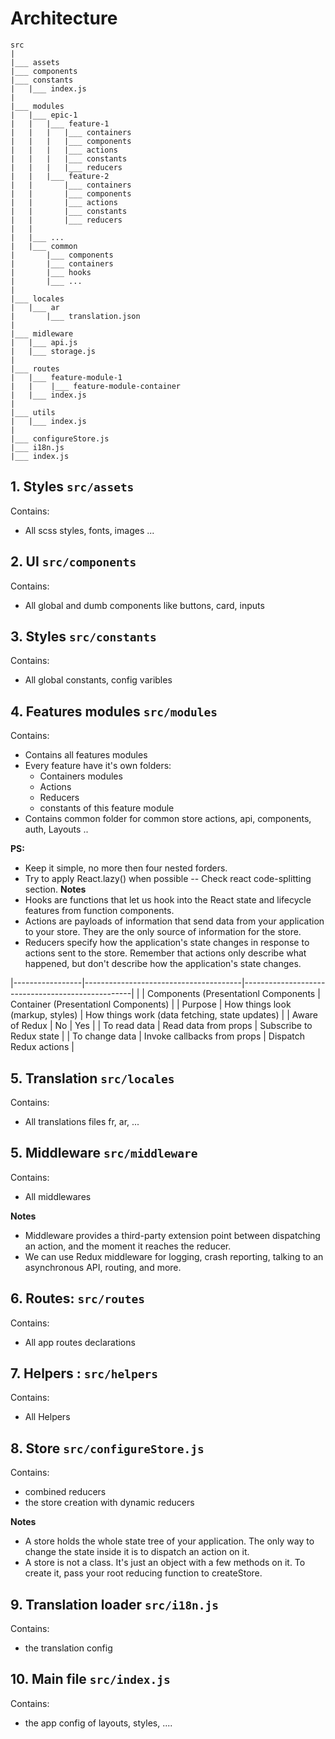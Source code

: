 # Architecture

```
src
|
|___ assets
|___ components
|___ constants
|   |___ index.js
|
|___ modules
|   |___ epic-1
|   |   |___ feature-1   
|   |   |   |___ containers
|   |   |   |___ components
|   |   |   |___ actions
|   |   |   |___ constants
|   |   |   |___ reducers
|   |   |___ feature-2   
|   |       |___ containers
|   |       |___ components
|   |       |___ actions
|   |       |___ constants
|   |       |___ reducers
|   |
|   |___ ...
|   |___ common
|       |___ components
|       |___ containers
|       |___ hooks
|       |___ ...
|
|___ locales
|   |___ ar
|       |___ translation.json
|
|___ midleware
|   |___ api.js
|   |___ storage.js
|   
|___ routes
|   |___ feature-module-1
|   |    |___ feature-module-container
|   |___ index.js
|   
|___ utils
|   |___ index.js
|
|___ configureStore.js
|___ i18n.js
|___ index.js
```

## 1. Styles `src/assets`

Contains:
- All scss styles, fonts, images ...

## 2. UI `src/components`

Contains:
- All global and dumb components like buttons, card, inputs

## 3. Styles `src/constants`

Contains:
- All global constants, config varibles


## 4. Features modules `src/modules`

Contains:
- Contains all features modules
- Every feature have it's own folders:
    - Containers modules
    - Actions
    - Reducers
    - constants of this feature module
- Contains common folder for common store actions, api, components, auth, Layouts .. 
  

**PS:** 
- Keep it simple, no more then four nested forders.
- Try to apply React.lazy() when possible -- Check react code-splitting section.
**Notes**
- Hooks are functions that let us hook into the React state and lifecycle features from function components.
- Actions are payloads of information that send data from your application to your store. They are the only source of information for the store.
- Reducers specify how the application's state changes in response to actions sent to the store. Remember that actions only describe what happened, but don't describe how the application's state changes.

|-----------------|---------------------------------------|--------------------------------------------------|
|                 | Components (Presentationl Components  | Container (Presentationl Components)             |
| Purpose         | How things look \(markup, styles\)    | How things work \(data fetching, state updates\) |
| Aware of Redux  | No	                                  | Yes                                              |
| To read data	  | Read data from props	                | Subscribe to Redux state                         |
| To change data	| Invoke callbacks from props	          | Dispatch Redux actions                           |
 

## 5. Translation `src/locales`

Contains:
- All translations files fr, ar, ...

## 5. Middleware `src/middleware`

Contains:
- All middlewares

**Notes**
- Middleware provides a third-party extension point between dispatching an action, and the moment it reaches the reducer.
- We can use Redux middleware for logging, crash reporting, talking to an asynchronous API, routing, and more.

## 6. Routes: `src/routes`

Contains:
- All app routes declarations

## 7. Helpers : `src/helpers`

Contains:
- All Helpers

## 8. Store `src/configureStore.js`

Contains:
- combined reducers
- the store creation with dynamic reducers

**Notes**
- A store holds the whole state tree of your application. The only way to change the state inside it is to dispatch an action on it.
- A store is not a class. It's just an object with a few methods on it. To create it, pass your root reducing function to createStore.

## 9. Translation loader `src/i18n.js`

Contains:
- the translation config

## 10. Main file `src/index.js`

Contains:
- the app config of layouts, styles, ....

